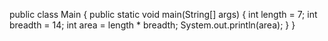 public class Main
{
	public static void main(String[] args) {
	    int length = 7;
	    int breadth = 14;
	    int area = length * breadth;
		System.out.println(area);
	}
}
